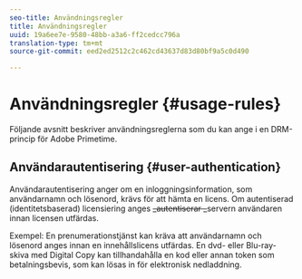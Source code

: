 ```yaml
---
seo-title: Användningsregler
title: Användningsregler
uuid: 19a6ee7e-9580-48bb-a3a6-ff2cedcc796a
translation-type: tm+mt
source-git-commit: eed2ed2512c2c462cd43637d83d80bf9a5c0d490

---
```



# Användningsregler {#usage-rules}

Följande avsnitt beskriver användningsreglerna som du kan ange i en DRM-princip för Adobe Primetime.

## Användarautentisering {#user-authentication}

Användarautentisering anger om en inloggningsinformation, som användarnamn och lösenord, krävs för att hämta en licens. Om autentiserad (identitetsbaserad) licensiering anges ~~_autentiserar _~~servern användaren innan licensen utfärdas.

Exempel: En prenumerationstjänst kan kräva att användarnamn och lösenord anges innan en innehållslicens utfärdas. En dvd- eller Blu-ray-skiva med Digital Copy kan tillhandahålla en kod eller annan token som betalningsbevis, som kan lösas in för elektronisk nedladdning.